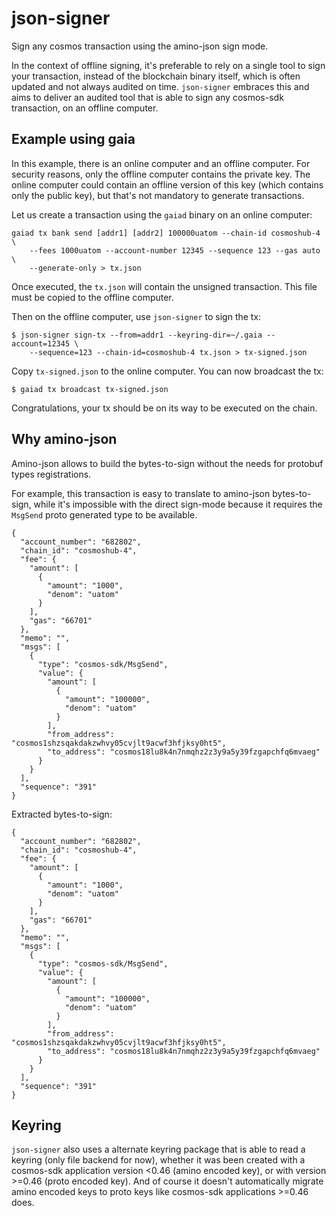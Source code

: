 # json-signer

Sign any cosmos transaction using the amino-json sign mode.

In the context of offline signing, it's preferable to rely on a single tool to
sign your transaction, instead of the blockchain binary itself, which is often
updated and not always audited on time. `json-signer` embraces this and aims to
deliver an audited tool that is able to sign any cosmos-sdk transaction, on an
offline computer.

## Example using gaia


In this example, there is an online computer and an offline computer. For
security reasons, only the offline computer contains the private key. The
online computer could contain an offline version of this key (which contains
only the public key), but that's not mandatory to generate transactions.

Let us create a transaction using the `gaiad` binary on an online computer:

```
gaiad tx bank send [addr1] [addr2] 100000uatom --chain-id cosmoshub-4 \
    --fees 1000uatom --account-number 12345 --sequence 123 --gas auto \
    --generate-only > tx.json
```

Once executed, the `tx.json` will contain the unsigned transaction. This file
must be copied to the offline computer.

Then on the offline computer, use `json-signer` to sign the tx:

```
$ json-signer sign-tx --from=addr1 --keyring-dir=~/.gaia --account=12345 \
    --sequence=123 --chain-id=cosmoshub-4 tx.json > tx-signed.json
```

Copy `tx-signed.json` to the online computer. You can now broadcast the tx:

```
$ gaiad tx broadcast tx-signed.json
```

Congratulations, your tx should be on its way to be executed on the chain.


## Why amino-json

Amino-json allows to build the bytes-to-sign without the needs for protobuf
types registrations.

For example, this transaction is easy to translate to amino-json bytes-to-sign,
while it's impossible with the direct sign-mode because it requires the
`MsgSend` proto generated type to be available.

```
{
  "account_number": "682802",
  "chain_id": "cosmoshub-4",
  "fee": {
    "amount": [
      {
        "amount": "1000",
        "denom": "uatom"
      }
    ],
    "gas": "66701"
  },
  "memo": "",
  "msgs": [
    {
      "type": "cosmos-sdk/MsgSend",
      "value": {
        "amount": [
          {
            "amount": "100000",
            "denom": "uatom"
          }
        ],
        "from_address": "cosmos1shzsqakdakzwhvy05cvjlt9acwf3hfjksy0ht5",
        "to_address": "cosmos18lu8k4n7nmqhz2z3y9a5y39fzgapchfq6mvaeg"
      }
    }
  ],
  "sequence": "391"
}
```
Extracted bytes-to-sign:
```
{
  "account_number": "682802",
  "chain_id": "cosmoshub-4",
  "fee": {
    "amount": [
      {
        "amount": "1000",
        "denom": "uatom"
      }
    ],
    "gas": "66701"
  },
  "memo": "",
  "msgs": [
    {
      "type": "cosmos-sdk/MsgSend",
      "value": {
        "amount": [
          {
            "amount": "100000",
            "denom": "uatom"
          }
        ],
        "from_address": "cosmos1shzsqakdakzwhvy05cvjlt9acwf3hfjksy0ht5",
        "to_address": "cosmos18lu8k4n7nmqhz2z3y9a5y39fzgapchfq6mvaeg"
      }
    }
  ],
  "sequence": "391"
}
```

## Keyring

`json-signer` also uses a alternate keyring package that is able to read a
keyring (only file backend for now), whether it was been created with a
cosmos-sdk application version <0.46 (amino encoded key), or with version >=0.46
(proto encoded key). And of course it doesn't automatically migrate amino
encoded keys to proto keys like cosmos-sdk applications >=0.46 does.
